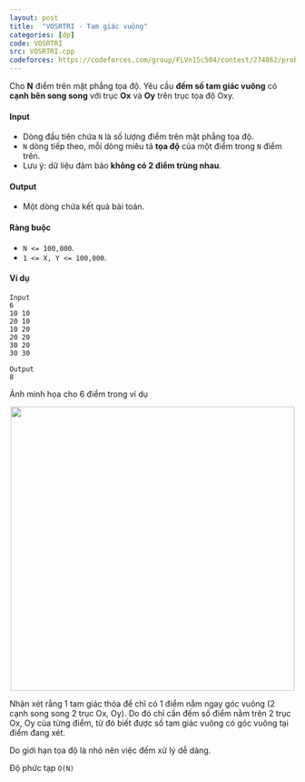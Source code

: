 ```yaml
---
layout: post
title:  "VOSRTRI - Tam giác vuông"
categories: [dp]
code: VOSRTRI
src: VOSRTRI.cpp
codeforces: https://codeforces.com/group/FLVn1Sc504/contest/274862/problem/E
---
```



 Cho **N** điểm trên mặt phẳng tọa độ. Yêu cầu **đếm số tam giác vuông** có **cạnh bên song song** với trục **Ox** và **Oy** trên trục tọa độ Oxy.

#### Input

* Dòng đầu tiên chứa `N` là số lượng điểm trên mặt phẳng tọa độ.
* `N` dòng tiếp theo, mỗi dòng miêu tả **tọa độ** của một điểm trong `N` điểm trên.
* Lưu ý: dữ liệu đảm bảo **không có 2 điểm trùng nhau**.

#### Output

* Một dòng chứa kết quả bài toán.

#### Ràng buộc

* `N <= 100,000`.
* `1 <= X, Y <= 100,000`.

#### Ví dụ

```
Input
6
10 10
20 10
10 20
20 20
30 20
30 30

Output
8
```

Ảnh minh họa cho 6 điểm trong ví dụ

<p align="center"><img src="https://i.imgur.com/xzX0op2.png" width="500px"></p>

<!--more-->

Nhận xét rằng 1 tam giác thỏa đề chỉ có 1 điểm nằm ngay góc vuông (2 cạnh song song 2 trục Ox, Oy). Do đó chỉ cần đếm số điểm nằm trên 2 trục Ox, Oy của từng điểm, từ đó biết được số tam giác vuông có góc vuông tại điểm đang xét.

Do giới hạn tọa độ là nhỏ nên việc đếm xử lý dễ dàng.

Độ phức tạp `O(N)`
